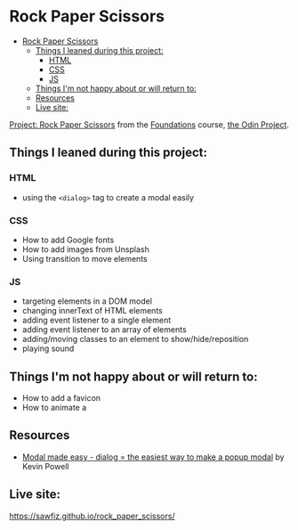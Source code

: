 # Rock Paper Scissors

- [Rock Paper Scissors](#rock-paper-scissors)
  - [Things I leaned during this project:](#things-i-leaned-during-this-project)
    - [HTML](#html)
    - [CSS](#css)
    - [JS](#js)
  - [Things I'm not happy about or will return to:](#things-im-not-happy-about-or-will-return-to)
  - [Resources](#resources)
  - [Live site:](#live-site)

[Project: Rock Paper Scissors](https://www.theodinproject.com/lessons/foundations-rock-paper-scissors) from the [Foundations](https://www.theodinproject.com/paths/foundations/courses/foundations) course, [the Odin Project](https://www.theodinproject.com/).

## Things I leaned during this project:
### HTML
- using the `<dialog>` tag to create a modal easily

### CSS
- How to add Google fonts
- How to add images from Unsplash
- Using transition to move elements

### JS
- targeting elements in a DOM model
- changing innerText of HTML elements
- adding event listener to a single element
- adding event listener to an array of elements
- adding/moving classes to an element to show/hide/reposition
- playing sound 

## Things I'm not happy about or will return to:
- How to add a favicon
- How to animate a <dialog>

## Resources
- [Modal made easy - dialog = the easiest way to make a popup modal](https://www.youtube.com/watch?v=TAB_v6yBXIE) by Kevin Powell

## Live site: 
https://sawfiz.github.io/rock_paper_scissors/

